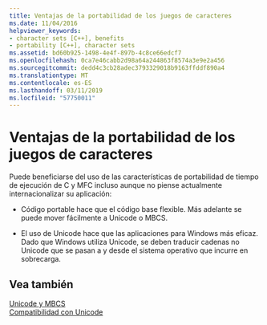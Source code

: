 ```yaml
---
title: Ventajas de la portabilidad de los juegos de caracteres
ms.date: 11/04/2016
helpviewer_keywords:
- character sets [C++], benefits
- portability [C++], character sets
ms.assetid: bd60b925-1498-4e4f-897b-4c8ce66edcf7
ms.openlocfilehash: 0ca7e46cabb2d98a64a244863f8574a3e9e2a456
ms.sourcegitcommit: dedd4c3cb28adec3793329018b9163ffddf890a4
ms.translationtype: MT
ms.contentlocale: es-ES
ms.lasthandoff: 03/11/2019
ms.locfileid: "57750011"
---
```

# <a name="benefits-of-character-set-portability"></a>Ventajas de la portabilidad de los juegos de caracteres

Puede beneficiarse del uso de las características de portabilidad de tiempo de ejecución de C y MFC incluso aunque no piense actualmente internacionalizar su aplicación:

- Código portable hace que el código base flexible. Más adelante se puede mover fácilmente a Unicode o MBCS.

- El uso de Unicode hace que las aplicaciones para Windows más eficaz. Dado que Windows utiliza Unicode, se deben traducir cadenas no Unicode que se pasan a y desde el sistema operativo que incurre en sobrecarga.

## <a name="see-also"></a>Vea también

[Unicode y MBCS](../text/unicode-and-mbcs.md)<br/>
[Compatibilidad con Unicode](../text/support-for-unicode.md)
